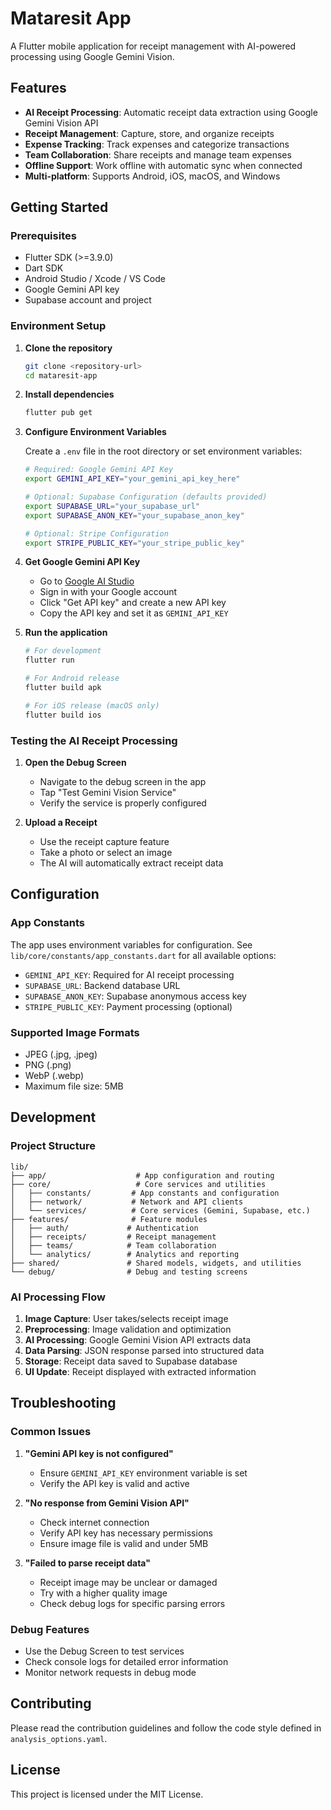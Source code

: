# Mataresit App

A Flutter mobile application for receipt management with AI-powered processing using Google Gemini Vision.

## Features

- **AI Receipt Processing**: Automatic receipt data extraction using Google Gemini Vision API
- **Receipt Management**: Capture, store, and organize receipts
- **Expense Tracking**: Track expenses and categorize transactions
- **Team Collaboration**: Share receipts and manage team expenses
- **Offline Support**: Work offline with automatic sync when connected
- **Multi-platform**: Supports Android, iOS, macOS, and Windows

## Getting Started

### Prerequisites

- Flutter SDK (>=3.9.0)
- Dart SDK
- Android Studio / Xcode / VS Code
- Google Gemini API key
- Supabase account and project

### Environment Setup

1. **Clone the repository**
   ```bash
   git clone <repository-url>
   cd mataresit-app
   ```

2. **Install dependencies**
   ```bash
   flutter pub get
   ```

3. **Configure Environment Variables**
   
   Create a `.env` file in the root directory or set environment variables:
   
   ```bash
   # Required: Google Gemini API Key
   export GEMINI_API_KEY="your_gemini_api_key_here"
   
   # Optional: Supabase Configuration (defaults provided)
   export SUPABASE_URL="your_supabase_url"
   export SUPABASE_ANON_KEY="your_supabase_anon_key"
   
   # Optional: Stripe Configuration
   export STRIPE_PUBLIC_KEY="your_stripe_public_key"
   ```

4. **Get Google Gemini API Key**
   
   - Go to [Google AI Studio](https://aistudio.google.com/)
   - Sign in with your Google account
   - Click "Get API key" and create a new API key
   - Copy the API key and set it as `GEMINI_API_KEY`

5. **Run the application**
   ```bash
   # For development
   flutter run
   
   # For Android release
   flutter build apk
   
   # For iOS release (macOS only)
   flutter build ios
   ```

### Testing the AI Receipt Processing

1. **Open the Debug Screen**
   - Navigate to the debug screen in the app
   - Tap "Test Gemini Vision Service"
   - Verify the service is properly configured

2. **Upload a Receipt**
   - Use the receipt capture feature
   - Take a photo or select an image
   - The AI will automatically extract receipt data

## Configuration

### App Constants

The app uses environment variables for configuration. See `lib/core/constants/app_constants.dart` for all available options:

- `GEMINI_API_KEY`: Required for AI receipt processing
- `SUPABASE_URL`: Backend database URL
- `SUPABASE_ANON_KEY`: Supabase anonymous access key
- `STRIPE_PUBLIC_KEY`: Payment processing (optional)

### Supported Image Formats

- JPEG (.jpg, .jpeg)
- PNG (.png)
- WebP (.webp)
- Maximum file size: 5MB

## Development

### Project Structure

```
lib/
├── app/                    # App configuration and routing
├── core/                   # Core services and utilities
│   ├── constants/         # App constants and configuration
│   ├── network/           # Network and API clients
│   └── services/          # Core services (Gemini, Supabase, etc.)
├── features/              # Feature modules
│   ├── auth/             # Authentication
│   ├── receipts/         # Receipt management
│   ├── teams/            # Team collaboration
│   └── analytics/        # Analytics and reporting
├── shared/               # Shared models, widgets, and utilities
└── debug/                # Debug and testing screens
```

### AI Processing Flow

1. **Image Capture**: User takes/selects receipt image
2. **Preprocessing**: Image validation and optimization
3. **AI Processing**: Google Gemini Vision API extracts data
4. **Data Parsing**: JSON response parsed into structured data
5. **Storage**: Receipt data saved to Supabase database
6. **UI Update**: Receipt displayed with extracted information

## Troubleshooting

### Common Issues

1. **"Gemini API key is not configured"**
   - Ensure `GEMINI_API_KEY` environment variable is set
   - Verify the API key is valid and active

2. **"No response from Gemini Vision API"**
   - Check internet connection
   - Verify API key has necessary permissions
   - Ensure image file is valid and under 5MB

3. **"Failed to parse receipt data"**
   - Receipt image may be unclear or damaged
   - Try with a higher quality image
   - Check debug logs for specific parsing errors

### Debug Features

- Use the Debug Screen to test services
- Check console logs for detailed error information
- Monitor network requests in debug mode

## Contributing

Please read the contribution guidelines and follow the code style defined in `analysis_options.yaml`.

## License

This project is licensed under the MIT License.
